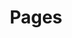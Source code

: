 ---
title: Pages
permalink: "/pages/"
layout: pages
excerpt: All our articles
image: "/assets/images/pages.jpeg"
---